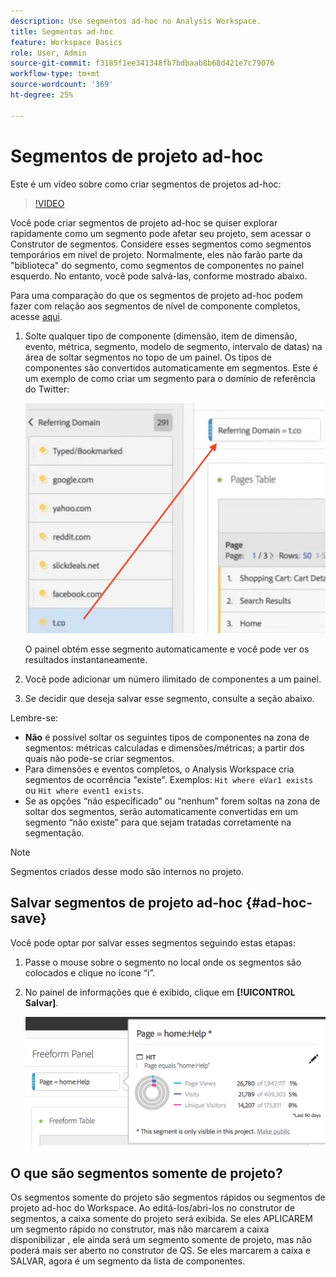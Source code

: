 ```yaml
---
description: Use segmentos ad-hoc no Analysis Workspace.
title: Segmentos ad-hoc
feature: Workspace Basics
role: User, Admin
source-git-commit: f3185f1ee341348fb7bdbaab8b68d421e7c79076
workflow-type: tm+mt
source-wordcount: '369'
ht-degree: 25%

---
```



# Segmentos de projeto ad-hoc

Este é um vídeo sobre como criar segmentos de projetos ad-hoc:

>[!VIDEO](https://video.tv.adobe.com/v/23978/?quality=12)

Você pode criar segmentos de projeto ad-hoc se quiser explorar rapidamente como um segmento pode afetar seu projeto, sem acessar o Construtor de segmentos. Considere esses segmentos como segmentos temporários em nível de projeto. Normalmente, eles não farão parte da &quot;biblioteca&quot; do segmento, como segmentos de componentes no painel esquerdo. No entanto, você pode salvá-las, conforme mostrado abaixo.

Para uma comparação do que os segmentos de projeto ad-hoc podem fazer com relação aos segmentos de nível de componente completos, acesse [aqui](/help/analyze/analysis-workspace/components/segments/t-freeform-project-segment.md).

1. Solte qualquer tipo de componente (dimensão, item de dimensão, evento, métrica, segmento, modelo de segmento, intervalo de datas) na área de soltar segmentos no topo de um painel. Os tipos de componentes são convertidos automaticamente em segmentos.
Este é um exemplo de como criar um segmento para o domínio de referência do Twitter:

   ![](assets/ad-hoc1.png)

   O painel obtém esse segmento automaticamente e você pode ver os resultados instantaneamente.

1. Você pode adicionar um número ilimitado de componentes a um painel.
1. Se decidir que deseja salvar esse segmento, consulte a seção abaixo.

Lembre-se:

* **Não** é possível soltar os seguintes tipos de componentes na zona de segmentos: métricas calculadas e dimensões/métricas; a partir dos quais não pode-se criar segmentos.
* Para dimensões e eventos completos, o Analysis Workspace cria segmentos de ocorrência &quot;existe&quot;. Exemplos: `Hit where eVar1 exists` ou `Hit where event1 exists`.
* Se as opções “não especificado” ou “nenhum” forem soltas na zona de soltar dos segmentos, serão automaticamente convertidas em um segmento “não existe” para que sejam tratadas corretamente na segmentação.

>[!NOTE]
>
>Segmentos criados desse modo são internos no projeto.

## Salvar segmentos de projeto ad-hoc {#ad-hoc-save}

Você pode optar por salvar esses segmentos seguindo estas etapas:

1. Passe o mouse sobre o segmento no local onde os segmentos são colocados e clique no ícone “i”.
1. No painel de informações que é exibido, clique em **[!UICONTROL Salvar]**.

   ![](assets/segment-info.png)

## O que são segmentos somente de projeto?

Os segmentos somente do projeto são segmentos rápidos ou segmentos de projeto ad-hoc do Workspace. Ao editá-los/abri-los no construtor de segmentos, a caixa somente do projeto será exibida. Se eles APLICAREM um segmento rápido no construtor, mas não marcarem a caixa disponibilizar , ele ainda será um segmento somente de projeto, mas não poderá mais ser aberto no construtor de QS. Se eles marcarem a caixa e SALVAR, agora é um segmento da lista de componentes.